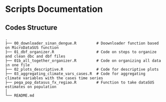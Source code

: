 Scripts Documentation
================

## Codes Structure

    .
    ├── 00_downloader_sinan_dengue.R         # Doownloader function based on MicroDataSUS function
    ├── 01_dbf_organizer.R                   # Code on steps to organize and clean dbc and dbf files
    ├── 01b_all_together_organizer.R         # Code on organizing all data in one file
    ├── 02_plots_descriptive.R               # Code for descriptive plots
    ├── 03_aggregating_climate_vars_cases.R  # Code for aggregating climate variables with the cases time series
    ├── pega_pop_datasus_fx_regiao.R         # Function to take dataSUS estimates on population
    │
    └── README.md

# 
